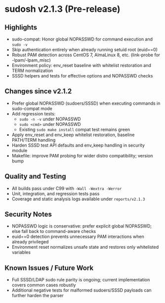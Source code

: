 # sudosh v2.1.3 (Pre-release)

## Highlights
- sudo-compat: Honor global NOPASSWD for command execution and `sudo -v`
- Skip authentication entirely when already running setuid root (euid==0)
- Robust PAM detection across CentOS 7, AlmaLinux 8, etc. (link-probe for -lpam/-lpam_misc)
- Environment policy: env_reset baseline with whitelist restoration and TERM normalization
- SSSD helpers and tests for effective options and NOPASSWD checks

## Changes since v2.1.2
- Prefer global NOPASSWD (sudoers/SSSD) when executing commands in sudo-compat mode
- Add regression tests:
  - `sudo -n -v` under NOPASSWD
  - `sudo <cmd>` under NOPASSWD
  - Existing `sudo make install` compat test remains green
- Apply env_reset and env_keep whitelist restoration, baseline PATH/TERM handling
- Harden SSSD test API defaults and env_keep handling in security module
- Makefile: improve PAM probing for wider distro compatibility; version bump

## Quality and Testing
- All builds pass under C99 with `-Wall -Wextra -Werror`
- Unit, integration, and regression tests pass
- Coverage and static analysis logs available under `reports/v2.1.3`

## Security Notes
- NOPASSWD logic is conservative: prefer explicit global NOPASSWD; else fall back to command-aware checks
- euid==0 detection prevents unnecessary PAM interactions when already privileged
- Environment reset normalizes unsafe state and restores only whitelisted variables

## Known Issues / Future Work
- Full SSSD/LDAP sudo rule parity is ongoing; current implementation covers common cases robustly
- Additional negative tests for malformed sudoers/SSSD payloads can further harden the parser


